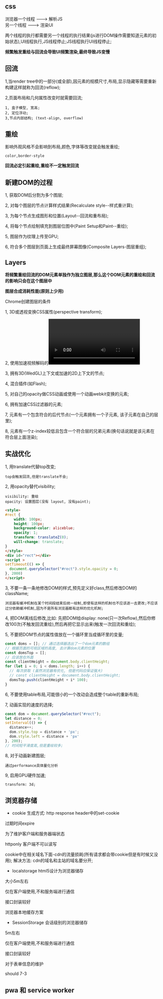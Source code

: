 ## css
浏览器一个线程 ---> 解析JS <br>
另一个线程 ---> 渲染UI

两个线程的执行都需要另一个线程的执行结果(js进行DOM操作需要知道元素的初始状态),UI线程执行,JS线程停止;JS线程执行UI线程停止;

**频繁触发重绘与回流会导致UI频繁渲染,最终导致JS变慢**

## 回流
1,当render tree中的一部分(或全部),因元素的规模尺寸,布局,显示隐藏等需要重新构建这样就称为回流(reflow);

2,页面布局和几何属性改变时就需要回流;

    1, 盒子模型, 宽高;
    2, 定位浮动;
    3,节点内部结构; (text-align, overflow) 
## 重绘

影响外观风格不会影响到布局,颜色,字体等改变就会触发重绘;

    color,border-style
**回流必定引起重绘,重绘不一定触发回流**
## 新建DOM的过程
1, 获取DOM后分割为多个图层;

2, 对每个图层的节点计算样式结果(Recalculate style--样式重计算);

3, 为每个节点生成图形和位置(Layout--回流和重布局);

4, 将每个节点绘制填充到图层位图中(Paint Setup和Paint--重绘);

5, 图层作为纹理上传至GPU;

6, 符合多个图层到页面上生成最终屏幕图像(Composite Layers-图层重组);

## Layers

**将频繁重绘回流的DOM元素单独作为独立图层,那么这个DOM元素的重绘和回流的影响只会在这个图层中**

**图层合成消耗性能(原则上少用)**

Chrome创建图层的条件

1, 3D或透视变换CSS属性(perspective transform);

2, 使用加速视频解码的<video>节点;

3, 拥有3D(WedGL)上下文或加速的2D上下文的<canvas>节点;

4, 混合插件(如Flash);

5, 对自己的opacity做CSS动画或使用一个动画webkit变换的元素;

6, 拥有加速CSS过滤器的元素;

7, 元素有一个包含符合的后代节点(一个元素拥有一个子元素, 该子元素在自己的层里);

8, 元素有一个z-index较低且包含一个符合层的兄弟元素(换句话说就是该元素在符合层上面渲染);

## 实战优化

1, 用translate代替top改变;

    top会触发回流,但是translate不会;
    
2, 用opacity替代visibility;

    visibility: 重绘
    opacity: 设置图层(没有 layout, 没有paint);
```html
<style>
#rect {
    width: 100px;
    height: 100px;
    background-color: aliceblue;
    opacity: 1;
    transform: translateZ(0);
    will-change: translate;
}
</style>
<div id="rect"></div>
<script >
setTimeout(() => {
  document.querySelector("#rect").style.opacity = 0;
}, 2000)
</script>
```

3, 不要一条一条地修改DOM的样式,预先定义好class,然后修改DOM的className;

    浏览器有缓冲机制在某个时间段结束后统一绘制,即使有这样的机制也不应该逐一去更改;不应该过分依赖缓冲机制,因为不是所有浏览器都有这样的优化机制;

4, 把DOM离线后修改,比如: 先把DOM给display: none(只一次Reflow),然后你修改100次(不触发回流重绘),然后再把它显示出来(触发一次回流和重绘);

5, 不要把DOM节点的属性值放在一个循环里当成循环里的变量;
```javascript
const doms = []; // 通过选择器选出了一个dom元素的数组
// 根据页面的可视区域的高度, 去计算dom元素的位置
const domsTop = [];
// 应该放在外面
const clientHeight = document.body.clientHeight;
for (let i = 0; i < doms.length; i++) {
  // 每次获取 (虽然浏览器有优化, 但是代码应保证强大)
  // const clientHeight = document.body.clientHeight;
  domsTop.push(clientHeight + i* 100);
}
```
6, 不要使用table布局,可能很小的一个改动会造成整个table的重新布局;

7, 动画实现的速度的选择;
```javascript
const dom = document.querySelector("#rect");
let distance = 0;
setInterval(() => {
  distance++;
  dom.style.top = distance + 'px';
  dom.style.left = distance + 'px'
}, 200);
// 时间短平滑度高,但是重绘较多;
```
8, 对于动画新建图层;

    通过performance具体量化分析

9, 启用GPU硬件加速;

    transform: 3d;

## 浏览器存储
- cookie
生成方式: http response header中的set-cookie

过期时间expire

为了维护客户端和服务器端状态

httponly 客户端不可以读写

cookie中在相关域名下面-cdn的流量损耗(所有请求都会带cookie但是有时候又没用);
解决方法: cdn的域名和主站的域名要分开;

- localstorage
html5设计为浏览器储存

大小5m左右

仅在客户端使用,不和服务端进行通信

接口封装较好

浏览器本地缓存方案
- SessionStorage
会话级别的浏览器储存

5m左右

仅在客户端使用,不和服务端进行通信

接口封装较好

对于表单信息的维护

should 7-3
## pwa 和 service worker















